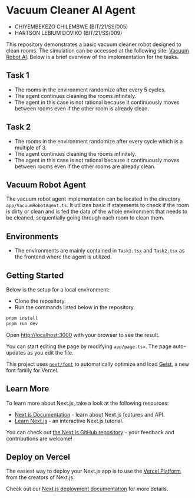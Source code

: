 # Vacuum Cleaner AI Agent
- CHIYEMBEKEZO CHILEMBWE (BIT/21/SS/005)
- HARTSON LEBIUM DOVIKO (BIT/21/SS/009)

This repository demonstrates a basic vacuum cleaner robot designed to clean rooms. The simulation can be accessed at the following site: [Vacuum Robot AI](https://vacuum-robot-ai.vercel.app/). Below is a brief overview of the implementation for the tasks.

## Task 1
- The rooms in the environment randomize after every 5 cycles.
- The agent continues cleaning the rooms infinitely.
- The agent in this case is not rational because it continuously moves between rooms even if the other room is already clean.

## Task 2
- The rooms in the environment randomize after every cycle which is a multiple of 3.
- The agent continues cleaning the rooms infinitely.
- The agent in this case is not rational because it continuously moves between rooms even if the other rooms are already clean.

## Vacuum Robot Agent
The vacuum robot agent implementation can be located in the directory `app/VacuumRobotAgent.ts`. It utilizes basic if statements to check if the room is dirty or clean and is fed the data of the whole environment that needs to be cleaned, sequentially going through each room to clean them.

## Environments
- The environments are mainly contained in `Task1.tsx` and `Task2.tsx` as the frontend where the agent is utilized.

## Getting Started
Below is the setup for a local environment:

- Clone the repository.
- Run the commands listed below in the repository.

```bash
pnpm install
pnpm run dev
```

Open [http://localhost:3000](http://localhost:3000) with your browser to see the result.

You can start editing the page by modifying `app/page.tsx`. The page auto-updates as you edit the file.

This project uses [`next/font`](https://nextjs.org/docs/app/building-your-application/optimizing/fonts) to automatically optimize and load [Geist](https://vercel.com/font), a new font family for Vercel.

## Learn More

To learn more about Next.js, take a look at the following resources:
- [Next.js Documentation](https://nextjs.org/docs) - learn about Next.js features and API.
- [Learn Next.js](https://nextjs.org/learn) - an interactive Next.js tutorial.

You can check out [the Next.js GitHub repository](https://github.com/vercel/next.js) - your feedback and contributions are welcome!

## Deploy on Vercel
The easiest way to deploy your Next.js app is to use the [Vercel Platform](https://vercel.com/new?utm_medium=default-template&filter=next.js&utm_source=create-next-app&utm_campaign=create-next-app-readme) from the creators of Next.js.

Check out our [Next.js deployment documentation](https://nextjs.org/docs/app/building-your-application/deploying) for more details.
